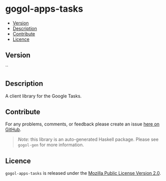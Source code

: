 # gogol-apps-tasks

* [Version](#version)
* [Description](#description)
* [Contribute](#contribute)
* [Licence](#licence)


## Version

``


## Description

A client library for the Google Tasks.


## Contribute

For any problems, comments, or feedback please create an issue [here on GitHub](https://github.com/brendanhay/gogol/issues).

> _Note:_ this library is an auto-generated Haskell package. Please see `gogol-gen` for more information.


## Licence

`gogol-apps-tasks` is released under the [Mozilla Public License Version 2.0](http://www.mozilla.org/MPL/).
